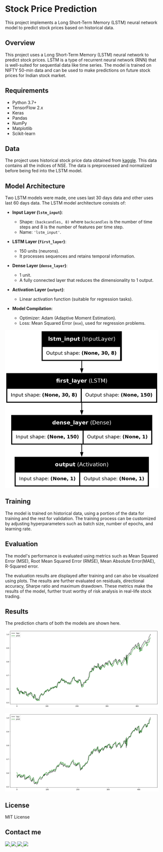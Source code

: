 # Stock Price Prediction 

This project implements a Long Short-Term Memory (LSTM) neural network model to predict stock prices based on historical data.

## Overview

This project uses a Long Short-Term Memory (LSTM) neural network to predict stock prices. LSTM is a type of recurrent neural network (RNN) that is well-suited for sequential data like time series. The model is trained on NIFTY 50-min data and can be used to make predictions on future stock prices for Indian stock market.

## Requirements

-   Python 3.7+
-   TensorFlow 2.x
-   Keras
-   Pandas
-   NumPy
-   Matplotlib
-   Scikit-learn

## Data

The project uses historical stock price data obtained from [kaggle](https://www.kaggle.com/datasets/debashis74017/nifty-50-minute-data).  This data contains all the indices of NSE. 
The data is preprocessed and normalized before being fed into the LSTM model.

## Model Architecture

Two LSTM models were made, one uses last 30 days data and other uses last 60 days data. The LSTM model architecture consists of:

-   **Input Layer (`lstm_input`)**:
    
    -   Shape: `(backcandles, 8)` where `backcandles` is the number of time steps and 8 is the number of features per time step.
    -   Name: `'lstm_input'`.
-   **LSTM Layer (`first_layer`)**:
    
    -   150 units (neurons).
    -   It processes sequences and retains temporal information.
-   **Dense Layer (`dense_layer`)**:
    
    -   1 unit.
    -   A fully connected layer that reduces the dimensionality to 1 output.
-   **Activation Layer (`output`)**:
    
    -   Linear activation function (suitable for regression tasks).
-   **Model Compilation**:
    
    -   Optimizer: Adam (Adaptive Moment Estimation).
    -   Loss: Mean Squared Error (`mse`), used for regression problems.

![Model Architecture](model_architecture.png)


## Training

The model is trained on historical data, using a portion of the data for training and the rest for validation. The training process can be customized by adjusting hyperparameters such as batch size, number of epochs, and learning rate.


## Evaluation

The model's performance is evaluated using metrics such as Mean Squared Error (MSE), Root Mean Squared Error (RMSE), Mean Absolute Error(MAE), R-Squared error. 

The evaluation results are displayed after training and can also be visualized using plots. The results are further evaluated on residuals, directional accuracy, Sharpe ratio and maximum drawdown.  These metrics make the results of the model, further trust worthy of risk analysis in real-life stock trading.

## Results

The prediction charts of both the models are shown here.

![30 days prediction](30.png)

![60 days prediction](60.png)






## License
MIT License 

## Contact me 
<div id="badges">
  <a href="https://www.linkedin.com/in/arnav-agarwal-571a59243/" target="_blank" rel="noopener noreferrer">
    <img src="https://img.shields.io/badge/LinkedIn-blue?style=for-the-badge&logo=linkedin&logoColor=white"/>
  </a>    
     <a href="https://x.com/Mr_ArnavAg" target="_blank" rel="noopener noreferrer">
    <img src="https://img.shields.io/badge/X-000000?style=for-the-badge&logo=x&logoColor=white"/>
  </a>
  <a href="https://www.instagram.com/processing_arnav/" target="_blank" rel="noopener noreferrer">
    <img src="https://img.shields.io/badge/Instagram-E4405F?style=for-the-badge&logo=instagram&logoColor=white"/>
  </a>
   <a href="mailto:arumynameis@gmail.com" target="_blank" rel="noopener noreferrer">
    <img src="https://img.shields.io/badge/Gmail-D14836?style=for-the-badge&logo=gmail&logoColor=white"/>
  </a>
</div>
